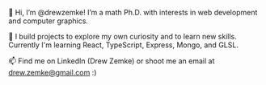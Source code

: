 👋 Hi, I’m @drewzemke! I’m a math Ph.D. with interests in web development and computer graphics.

🌱 I build projects to explore my own curiosity and to learn new skills. Currently I'm learning React, TypeScript, Express, Mongo, and GLSL. 

📫 Find me on LinkedIn (Drew Zemke) or shoot me an email at drew.zemke@gmail.com :) 
